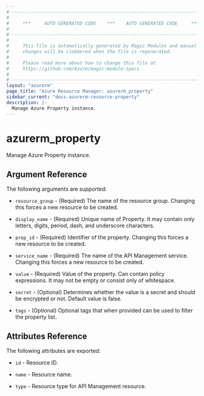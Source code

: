 ```yaml
---
# ----------------------------------------------------------------------------
#
#     ***     AUTO GENERATED CODE    ***    AUTO GENERATED CODE     ***
#
# ----------------------------------------------------------------------------
#
#     This file is automatically generated by Magic Modules and manual
#     changes will be clobbered when the file is regenerated.
#
#     Please read more about how to change this file at
#     https://github.com/Azure/magic-module-specs
#
# ----------------------------------------------------------------------------
layout: "azurerm"
page_title: "Azure Resource Manager: azurerm_property"
sidebar_current: "docs-azurerm-resource-property"
description: |-
  Manage Azure Property instance.
---
```


# azurerm_property

Manage Azure Property instance.


## Argument Reference

The following arguments are supported:

* `resource_group` - (Required) The name of the resource group. Changing this forces a new resource to be created.

* `display_name` - (Required) Unique name of Property. It may contain only letters, digits, period, dash, and underscore characters.

* `prop_id` - (Required) Identifier of the property. Changing this forces a new resource to be created.

* `service_name` - (Required) The name of the API Management service. Changing this forces a new resource to be created.

* `value` - (Required) Value of the property. Can contain policy expressions. It may not be empty or consist only of whitespace.

* `secret` - (Optional) Determines whether the value is a secret and should be encrypted or not. Default value is false.

* `tags` - (Optional) Optional tags that when provided can be used to filter the property list.

## Attributes Reference

The following attributes are exported:

* `id` - Resource ID.

* `name` - Resource name.

* `type` - Resource type for API Management resource.
